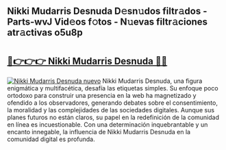 ## Nikki Mudarris Desnuda D𝚎sn𝚞dos filtr𝚊dos - Parts-wvJ Vid𝚎os f𝚘tos - N𝚞evas filtr𝚊ciones atr𝚊ctivas o5u8p

# <h2><a href="http://mb4n73.tromn.icu/?c=Nikki+Mudarris+Desnuda">🔗👉👉👉 Nikki Mudarris Desnuda 🔗🔗</a></h2>

[![Nikki Mudarris Desnuda nuevo](https://i.imgur.com/pEAQMta.gif)](http://mb4n73.tromn.icu/?c=Nikki+Mudarris+Desnuda)
Nikki Mudarris Desnuda, una figura enigmática y multifacética, desafía las etiquetas simples. Su enfoque poco ortodoxo para construir una presencia en la web ha magnetizado y ofendido a los observadores, generando debates sobre el consentimiento, la moralidad y las complejidades de las sociedades digitales. Aunque sus planes futuros no están claros, su papel en la redefinición de la comunidad en línea es incuestionable. Con una determinación inquebrantable y un encanto innegable, la influencia de Nikki Mudarris Desnuda en la comunidad digital es profunda.
